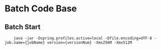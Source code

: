 # Batch Code Base

## Batch Start
```
    java -jar -Dspring.profiles.active=local -Dfile.encoding=UTF-8 -job.name={jobName} version={versionNum} -Xms256M -Xmx512M
```
